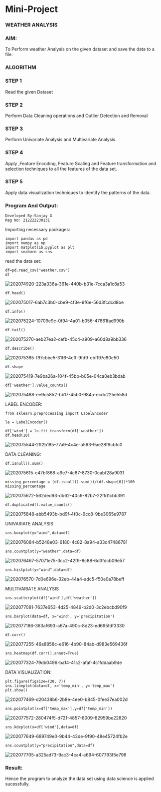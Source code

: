 # Mini-Project
### WEATHER ANALYSIS
### AIM:
To Perform weather Analysis on the given dataset and save the data to a file.

### ALGORITHM
### STEP 1 
Read the given Dataset

### STEP 2
Perform Data Cleaning operations and Outlier Detection and Removal

### STEP 3
Perform Univariate Analysis and Multivariate Analysis.

### STEP 4
Apply ,Feature Encoding, Feature Scaling and Feature transformation and selection techniques to all the features of the data set.

### STEP 5
Apply data visualization techniques to identify the patterns of the data.

### Program And Output:
```
Developed By:Sanjay G
Reg No: 212222230131
```
Importing necessary packages:
```
import pandas as pd
import numpy as np
import matplotlib.pyplot as plt
import seaborn as sns
```
read the data set:
```
df=pd.read_csv("weather.csv")
df
```


![202074920-223a336a-361e-440b-b31e-7cca3a1c8a53](https://github.com/divyakumars/Mini-Project/assets/119393621/4fd40274-537e-4bc7-bc68-c9131dd6c20b)
```
df.head()
```

![202075017-6ab7c3b0-cbe9-4f3e-9f6e-56d3fcdcd8be](https://github.com/divyakumars/Mini-Project/assets/119393621/176a3742-e9aa-4ce3-879e-555bd2843a33)
```
df.info()
```
![202075224-10709e9c-0f94-4a01-b056-47661fad990b](https://github.com/divyakumars/Mini-Project/assets/119393621/e360fbcb-dcda-4328-a20a-5b35c676abb5)
```
df.tail()
```
![202075270-aeb27ea2-cefb-45c4-a909-a60d8a9bb336](https://github.com/divyakumars/Mini-Project/assets/119393621/cf52c5f5-15f3-43c9-897d-ea22270e2798)
```
df.describe()
```
![202075365-f97cbbe5-31f6-4cff-9fd9-ebff97e80e50](https://github.com/divyakumars/Mini-Project/assets/119393621/bfe5c9a7-90c6-497c-aadf-87d1fe7d2c2f)

```
df.shape
```
![202075419-7e9ba26a-104f-45bb-b05e-04ca0eb3bdab](https://github.com/divyakumars/Mini-Project/assets/119393621/eed1f15b-1da1-40e4-93d4-6b59f1fa9cba)
```
df['weather'].value_counts()
```


![202075488-ee9c5852-bb17-45b0-984a-ecdc225e558d](https://github.com/divyakumars/Mini-Project/assets/119393621/c4a0eb0a-3b36-4a21-9e74-81c9455b551b)


LABEL ENCODER:
```
from sklearn.preprocessing import LabelEncoder

le = LabelEncoder()

df['wind'] = le.fit_transform(df['weather'])
df.head(10)
```


![202075544-2ff2b185-77a9-4c4e-a563-9ae28f9cbfc0](https://github.com/divyakumars/Mini-Project/assets/119393621/26172ea3-38ec-4196-ab00-3d0a23d664fa)

DATA CLEANING:

```
df.isnull().sum()

```
![202075615-c47bf868-a9e7-4c67-8730-0cabf28a9031](https://github.com/divyakumars/Mini-Project/assets/119393621/990a20da-ee01-490c-a124-4e2d6169aa77)

```
missing_percentage = (df.isnull().sum())/(df.shape[0])*100
missing_percentage
```



![202075672-562ded93-db62-40c9-82b7-22ffd1cbb391](https://github.com/divyakumars/Mini-Project/assets/119393621/083e64ed-1606-4b0c-9847-40cc94ebed8c)
```
df.duplicated().value_counts()
```
![202075848-abb5493b-bd9f-4f0c-9cc8-9be3065e9787](https://github.com/divyakumars/Mini-Project/assets/119393621/929eca98-d28b-4aed-82f9-a2c71d691c75)

UNIVARIATE ANALYSIS
```
sns.boxplot(y="wind",data=df)
```

![202076084-b5248e03-6180-4c82-8a94-a33c47486781](https://github.com/divyakumars/Mini-Project/assets/119393621/834cbceb-8a10-4a0a-876e-92d5fbafcdc1)
```
sns.countplot(y="weather",data=df)

```

![202076467-57071e75-3cc2-42f9-8c88-6d3fdcb09e57](https://github.com/divyakumars/Mini-Project/assets/119393621/4f60112f-82de-4513-8066-6dccd90b5f58)

```
sns.histplot(y="wind",data=df)
```


![202076570-7d0e696e-32eb-44a4-adc5-f50e0a78beff](https://github.com/divyakumars/Mini-Project/assets/119393621/d5444264-6783-4ac9-b73b-1967551cbdd3)


MULTIVARIATE ANALYSIS
```
sns.scatterplot(df['wind'],df['weather'])
```


![202077081-7637e653-4d25-4849-b2d0-3c2ebcbd90f9](https://github.com/divyakumars/Mini-Project/assets/119393621/f867303c-2ed8-4e04-8a37-6f11060dcfdd)
```
sns.barplot(data=df, x='wind', y='precipitation')
```

![202077186-363af693-a67a-490c-8d23-ed695fdf3330](https://github.com/divyakumars/Mini-Project/assets/119393621/f590d30c-ede6-44db-9875-e4ff0ef9ba5e)

```
df.corr()
```
![202077255-46a8858c-e616-4b90-84ab-d983e569436f](https://github.com/divyakumars/Mini-Project/assets/119393621/2ed861d3-26fb-4dd0-9d97-c12c317812bb)
```
sns.heatmap(df.corr(),annot=True)
```


![202077324-79db0496-ba14-41c2-afaf-4c1fddaab9de](https://github.com/divyakumars/Mini-Project/assets/119393621/826aafbf-f7a8-4aef-9895-83a809718f8f)


DATA VISUALIZATION:
```
plt.figure(figsize=(20, 7))
sns.lineplot(data=df, x='temp_min', y='temp_max')
plt.show()
```

![202077469-d20438b6-2b8e-4ee0-b845-0fee37ea002d](https://github.com/divyakumars/Mini-Project/assets/119393621/c783db96-896c-4c79-9427-5ada31386751)
```
sns.pointplot(x=df['temp_max'],y=df['temp_min'])
```

![202077572-280474f5-d721-4857-8009-82959be22820](https://github.com/divyakumars/Mini-Project/assets/119393621/84978953-0c6d-4067-b222-273ecebbde6c)
```
sns.kdeplot(x=df['wind'],data=df)
```

![202077649-689749e0-9b44-43de-9f90-48e45724fb2e](https://github.com/divyakumars/Mini-Project/assets/119393621/6900e24e-10ca-4d28-bc98-745c9e1cef0e)
```
sns.countplot(y="precipitation",data=df)
```

![202077705-a325ad73-9ac3-4ca4-a694-607793f5e798](https://github.com/divyakumars/Mini-Project/assets/119393621/2acb2f7b-3040-45a7-9694-7d5c7f18c1a7)


### Result:
Hence the program to analyze the data set using data science is applied sucessfully.




















